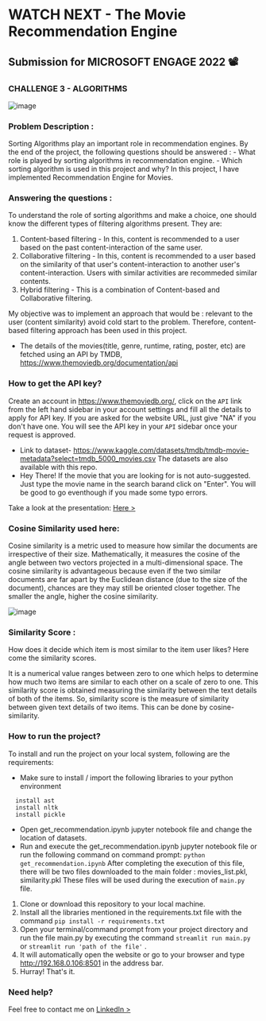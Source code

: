 # WATCH NEXT - The Movie Recommendation Engine

## Submission for MICROSOFT ENGAGE 2022 📽️

### CHALLENGE 3 - ALGORITHMS

![image](https://user-images.githubusercontent.com/105620882/170768838-423be01c-976f-425b-8189-dd1fe0c052dd.png)

### Problem Description :

Sorting Algorithms play an important role in recommendation engines. By the end of the project, the following questions should be answered : - What role is played by sorting algorithms in recommendation engine. - Which sorting algorithm is used in this project and why?
In this project, I have implemented Recommendation Engine for Movies.

### Answering the questions :

To understand the role of sorting algorithms and make a choice, one should know the different types of filtering algorithms present. They are:

1. Content-based filtering - In this, content is recommended to a user based on the past content-interaction of the same user.
2. Collaborative filtering - In this, content is recommended to a user based on the similarity of that user's content-interaction to another user's content-interaction. Users with similar activities are recommeded similar contents.
3. Hybrid filtering - This is a combination of Content-based and Collaborative filtering.

My objective was to implement an approach that would be :
relevant to the user (content similarity) avoid cold start to the problem. Therefore, content-based filtering approach has been used in this project.


* The details of the movies(title, genre, runtime, rating, poster, etc) are fetched using an API by TMDB, https://www.themoviedb.org/documentation/api 
### How to get the API key?
Create an account in https://www.themoviedb.org/, click on the ```API``` link from the left hand sidebar in your account settings and fill all the details to apply for API key. If you are asked for the website URL, just give "NA" if you don't have one. You will see the API key in your ```API``` sidebar once your request is approved.
* Link to dataset- https://www.kaggle.com/datasets/tmdb/tmdb-movie-metadata?select=tmdb_5000_movies.csv 
  The datasets are also available with this repo.
* Hey There! If the movie that you are looking for is not auto-suggested. Just type the movie name in the search barand click on "Enter". You will be good to go eventhough if you made some typo errors.


Take a look at the presentation: [Here >](https://drive.google.com/file/d/1NQpJCgtzTNenonXvP0acgf9My9WykLgv/view?usp=sharing) 


### Cosine Similarity used here:
Cosine similarity is a metric used to measure how similar the documents are irrespective of their size. Mathematically, it measures the cosine of the angle between two vectors projected in a multi-dimensional space. The cosine similarity is advantageous because even if the two similar documents are far apart by the Euclidean distance (due to the size of the document), chances are they may still be oriented closer together. The smaller the angle, higher the cosine similarity.

![image](https://user-images.githubusercontent.com/105620882/170857678-8d727bd0-876e-44cf-a7ff-5fa913750c58.png)

### Similarity Score :
How does it decide which item is most similar to the item user likes? Here come the similarity scores.

It is a numerical value ranges between zero to one which helps to determine how much two items are similar to each other on a scale of zero to one. This similarity score is obtained measuring the similarity between the text details of both of the items. So, similarity score is the measure of similarity between given text details of two items. This can be done by cosine-similarity.


### How to run the project?

To install and run the project on your local system, following are the requirements:

* Make sure to install / import the following libraries to your python environment
```
  install ast
  install nltk
  install pickle
```
* Open get_recommendation.ipynb jupyter notebook file and change the location of datasets.
* Run and execute the get_recommendation.ipynb jupyter notebook file or run the following command on command prompt:
    ```python get_recommendation.ipynb```
After completing the execution of this file, there will be two files downloaded to the main folder : movies_list.pkl, similarity.pkl
These files will be used during the execution of ``main.py`` file.

1. Clone or download this repository to your local machine.
2. Install all the libraries mentioned in the requirements.txt file with the command ```pip install -r requirements.txt```
3. Open your terminal/command prompt from your project directory and run the file main.py by executing the command ```streamlit run main.py``` or ```streamlit run 'path of the file'``` .
4. It will automatically open the website or go to your browser and type http://192.168.0.106:8501 in the address bar.
5. Hurray! That's it.


### Need help?
Feel free to contact me on [LinkedIn >](https://www.linkedin.com/in/vartika-kulshreshtha-659157218/)


